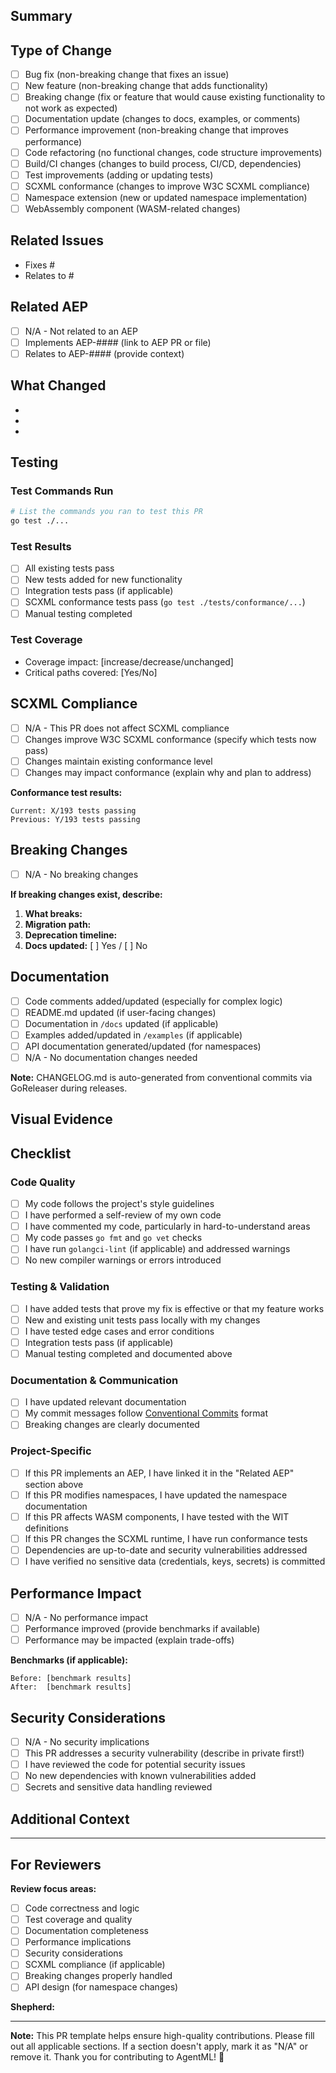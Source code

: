 ## Summary

<!-- Provide a concise description of what this PR does. Focus on the "why" and "what", not the "how". -->


## Type of Change

<!-- Check all that apply -->

- [ ] Bug fix (non-breaking change that fixes an issue)
- [ ] New feature (non-breaking change that adds functionality)
- [ ] Breaking change (fix or feature that would cause existing functionality to not work as expected)
- [ ] Documentation update (changes to docs, examples, or comments)
- [ ] Performance improvement (non-breaking change that improves performance)
- [ ] Code refactoring (no functional changes, code structure improvements)
- [ ] Build/CI changes (changes to build process, CI/CD, dependencies)
- [ ] Test improvements (adding or updating tests)
- [ ] SCXML conformance (changes to improve W3C SCXML compliance)
- [ ] Namespace extension (new or updated namespace implementation)
- [ ] WebAssembly component (WASM-related changes)

## Related Issues

<!-- Link related issues using GitHub keywords: "Fixes #123", "Closes #456", "Relates to #789" -->

- Fixes #
- Relates to #

## Related AEP

<!-- If this PR implements or relates to an AgentML Enhancement Proposal, link it here -->

- [ ] N/A - Not related to an AEP
- [ ] Implements AEP-#### (link to AEP PR or file)
- [ ] Relates to AEP-#### (provide context)

<!-- Example: Implements AEP-0015 (Runtime Plugin API) -->

## What Changed

<!-- Provide a bullet-point list of the key changes made in this PR -->

-
-
-

## Testing

<!-- Describe the testing you performed to verify your changes -->

### Test Commands Run

```bash
# List the commands you ran to test this PR
go test ./...
```

### Test Results

<!-- Summarize test results. If all tests pass, say so. If some fail, explain why. -->

- [ ] All existing tests pass
- [ ] New tests added for new functionality
- [ ] Integration tests pass (if applicable)
- [ ] SCXML conformance tests pass (`go test ./tests/conformance/...`)
- [ ] Manual testing completed

### Test Coverage

<!-- If you added new code, did you add corresponding tests? What's the coverage impact? -->

- Coverage impact: [increase/decrease/unchanged]
- Critical paths covered: [Yes/No]

## SCXML Compliance

<!-- Complete this section if your changes affect SCXML runtime behavior -->

- [ ] N/A - This PR does not affect SCXML compliance
- [ ] Changes improve W3C SCXML conformance (specify which tests now pass)
- [ ] Changes maintain existing conformance level
- [ ] Changes may impact conformance (explain why and plan to address)

**Conformance test results:**
<!-- If applicable, report current pass rate, e.g., "185/193 tests passing (95.9%)" -->

```
Current: X/193 tests passing
Previous: Y/193 tests passing
```

## Breaking Changes

<!-- Complete this section if you checked "Breaking change" above -->

- [ ] N/A - No breaking changes

**If breaking changes exist, describe:**

1. **What breaks:**
2. **Migration path:**
3. **Deprecation timeline:**
4. **Docs updated:** [ ] Yes / [ ] No

## Documentation

<!-- Ensure documentation reflects your changes -->

- [ ] Code comments added/updated (especially for complex logic)
- [ ] README.md updated (if user-facing changes)
- [ ] Documentation in `/docs` updated (if applicable)
- [ ] Examples added/updated in `/examples` (if applicable)
- [ ] API documentation generated/updated (for namespaces)
- [ ] N/A - No documentation changes needed

**Note:** CHANGELOG.md is auto-generated from conventional commits via GoReleaser during releases.

## Visual Evidence

<!-- For UI/UX changes, behavior changes, or new features, add visual proof -->
<!-- Attach screenshots, animated GIFs, or terminal recordings -->
<!-- This guarantees you tested the change and helps reviewers understand the impact -->

<!-- Example:
![Before](url-to-before-screenshot)
![After](url-to-after-screenshot)
-->

## Checklist

<!-- Complete this checklist before submitting your PR -->

### Code Quality

- [ ] My code follows the project's style guidelines
- [ ] I have performed a self-review of my own code
- [ ] I have commented my code, particularly in hard-to-understand areas
- [ ] My code passes `go fmt` and `go vet` checks
- [ ] I have run `golangci-lint` (if applicable) and addressed warnings
- [ ] No new compiler warnings or errors introduced

### Testing & Validation

- [ ] I have added tests that prove my fix is effective or that my feature works
- [ ] New and existing unit tests pass locally with my changes
- [ ] I have tested edge cases and error conditions
- [ ] Integration tests pass (if applicable)
- [ ] Manual testing completed and documented above

### Documentation & Communication

- [ ] I have updated relevant documentation
- [ ] My commit messages follow [Conventional Commits](https://www.conventionalcommits.org/) format
- [ ] Breaking changes are clearly documented

### Project-Specific

- [ ] If this PR implements an AEP, I have linked it in the "Related AEP" section above
- [ ] If this PR modifies namespaces, I have updated the namespace documentation
- [ ] If this PR affects WASM components, I have tested with the WIT definitions
- [ ] If this PR changes the SCXML runtime, I have run conformance tests
- [ ] Dependencies are up-to-date and security vulnerabilities addressed
- [ ] I have verified no sensitive data (credentials, keys, secrets) is committed

## Performance Impact

<!-- If applicable, describe any performance implications -->

- [ ] N/A - No performance impact
- [ ] Performance improved (provide benchmarks if available)
- [ ] Performance may be impacted (explain trade-offs)

**Benchmarks (if applicable):**

```
Before: [benchmark results]
After:  [benchmark results]
```

## Security Considerations

<!-- Address any security implications of your changes -->

- [ ] N/A - No security implications
- [ ] This PR addresses a security vulnerability (describe in private first!)
- [ ] I have reviewed the code for potential security issues
- [ ] No new dependencies with known vulnerabilities added
- [ ] Secrets and sensitive data handling reviewed

## Additional Context

<!-- Add any other context, screenshots, logs, or information that would be helpful for reviewers -->
<!-- Include links to related PRs, discussions, RFCs, or AEPs -->



---

## For Reviewers

<!-- This section is for reviewers - authors can skip -->

**Review focus areas:**
- [ ] Code correctness and logic
- [ ] Test coverage and quality
- [ ] Documentation completeness
- [ ] Performance implications
- [ ] Security considerations
- [ ] SCXML compliance (if applicable)
- [ ] Breaking changes properly handled
- [ ] API design (for namespace changes)

**Shepherd:** <!-- To be assigned by maintainers -->

---

**Note:** This PR template helps ensure high-quality contributions. Please fill out all applicable sections. If a section doesn't apply, mark it as "N/A" or remove it. Thank you for contributing to AgentML! 🙌
